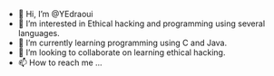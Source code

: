 - 👋 Hi, I’m @YEdraoui
- 👀 I’m interested in Ethical hacking and programming using several languages.
- 🌱 I’m currently learning programming using C and Java.
- 💞️ I’m looking to collaborate on learning ethical hacking.
- 📫 How to reach me ...

<!---
YEdraoui/YEdraoui is a ✨ special ✨ repository because its `README.md` (this file) appears on your GitHub profile.
You can click the Preview link to take a look at your changes.
--->
